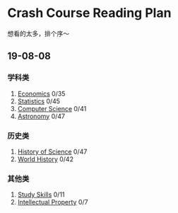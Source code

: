 # Crash Course Reading Plan

想看的太多，排个序～ 

## 19-08-08

### 学科类

1. [Economics](https://www.youtube.com/watch?v=3ez10ADR_gM&list=PL8dPuuaLjXtPNZwz5_o_5uirJ8gQXnhEO) 0/35
2. [Statistics](https://www.youtube.com/watch?v=zouPoc49xbk&list=PL8dPuuaLjXtNM_Y-bUAhblSAdWRnmBUcr) 0/45
3. [Computer Science](https://www.youtube.com/watch?v=tpIctyqH29Q&list=PL8dPuuaLjXtNlUrzyH5r6jN9ulIgZBpdo) 0/41
4. [Astronomy](https://www.youtube.com/watch?v=0rHUDWjR5gg&list=PL8dPuuaLjXtPAJr1ysd5yGIyiSFuh0mIL) 0/47

### 历史类

1. [History of Science](https://www.youtube.com/watch?v=-hjGgFgnYIA&list=PL8dPuuaLjXtNppY8ZHMPDH5TKK2UpU8Ng) 0/47
2. [World History](https://www.youtube.com/watch?v=Yocja_N5s1I&list=PLBDA2E52FB1EF80C9) 0/42

### 其他类

1. [Study Skills](https://www.youtube.com/watch?v=IhuwS5ZLwKY&list=PL8dPuuaLjXtNcAJRf3bE1IJU6nMfHj86W) 0/11
2. [Intellectual Property](https://www.youtube.com/watch?v=Tamoj84j64I&list=PL8dPuuaLjXtMwV2btpcij8S3YohW9gUGN&index=2) 0/7